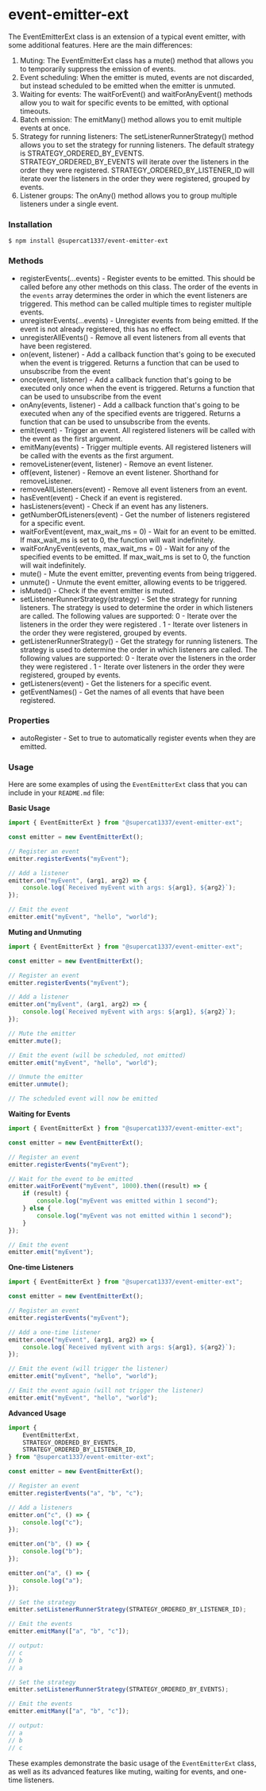 # event-emitter-ext

The EventEmitterExt class is an extension of a typical event emitter, with some additional features. Here are the main differences:

1. Muting: The EventEmitterExt class has a mute() method that allows you to temporarily suppress the emission of events.
2. Event scheduling: When the emitter is muted, events are not discarded, but instead scheduled to be emitted when the emitter is unmuted.
3. Waiting for events: The waitForEvent() and waitForAnyEvent() methods allow you to wait for specific events to be emitted, with optional timeouts.
4. Batch emission: The emitMany() method allows you to emit multiple events at once.
5. Strategy for running listeners: The setListenerRunnerStrategy() method allows you to set the strategy for running listeners. The default strategy is STRATEGY_ORDERED_BY_EVENTS. STRATEGY_ORDERED_BY_EVENTS will iterate over the listeners in the order they were registered. STRATEGY_ORDERED_BY_LISTENER_ID will iterate over the listeners in the order they were registered, grouped by events.
6. Listener groups: The onAny() method allows you to group multiple listeners under a single event.

### Installation

```
$ npm install @supercat1337/event-emitter-ext
```

### Methods

-   registerEvents(...events) - Register events to be emitted. This should be called before any other methods on this class. The order of the events in the `events` array determines the order in which the event listeners are triggered. This method can be called multiple times to register multiple events.
-   unregisterEvents(...events) - Unregister events from being emitted. If the event is not already registered, this has no effect.
-   unregisterAllEvents() - Remove all event listeners from all events that have been registered.
-   on(event, listener) - Add a callback function that's going to be executed when the event is triggered. Returns a function that can be used to unsubscribe from the event
-   once(event, listener) - Add a callback function that's going to be executed only once when the event is triggered. Returns a function that can be used to unsubscribe from the event
-   onAny(events, listener) - Add a callback function that's going to be executed when any of the specified events are triggered. Returns a function that can be used to unsubscribe from the events.
-   emit(event) - Trigger an event. All registered listeners will be called with the event as the first argument.
-   emitMany(events) - Trigger multiple events. All registered listeners will be called with the events as the first argument.
-   removeListener(event, listener) - Remove an event listener.
-   off(event, listener) - Remove an event listener. Shorthand for removeListener.
-   removeAllListeners(event) - Remove all event listeners from an event.
-   hasEvent(event) - Check if an event is registered.
-   hasListeners(event) - Check if an event has any listeners.
-   getNumberOfListeners(event) - Get the number of listeners registered for a specific event.
-   waitForEvent(event, max_wait_ms = 0) - Wait for an event to be emitted. If max_wait_ms is set to 0, the function will wait indefinitely.
-   waitForAnyEvent(events, max_wait_ms = 0) - Wait for any of the specified events to be emitted. If max_wait_ms is set to 0, the function will wait indefinitely.
-   mute() - Mute the event emitter, preventing events from being triggered.
-   unmute() - Unmute the event emitter, allowing events to be triggered.
-   isMuted() - Check if the event emitter is muted.
-   setListenerRunnerStrategy(strategy) - Set the strategy for running listeners. The strategy is used to determine the order in which listeners are called. The following values are supported: 0 - Iterate over the listeners in the order they were registered . 1 - Iterate over listeners in the order they were registered, grouped by events.
-   getListenerRunnerStrategy() - Get the strategy for running listeners. The strategy is used to determine the order in which listeners are called. The following values are supported: 0 - Iterate over the listeners in the order they were registered . 1 - Iterate over listeners in the order they were registered, grouped by events.
-   getListeners(event) - Get the listeners for a specific event.
-   getEventNames() - Get the names of all events that have been registered.

### Properties

-   autoRegister - Set to true to automatically register events when they are emitted.

### Usage

Here are some examples of using the `EventEmitterExt` class that you can include in your `README.md` file:

**Basic Usage**

```javascript
import { EventEmitterExt } from "@supercat1337/event-emitter-ext";

const emitter = new EventEmitterExt();

// Register an event
emitter.registerEvents("myEvent");

// Add a listener
emitter.on("myEvent", (arg1, arg2) => {
    console.log(`Received myEvent with args: ${arg1}, ${arg2}`);
});

// Emit the event
emitter.emit("myEvent", "hello", "world");
```

**Muting and Unmuting**

```javascript
import { EventEmitterExt } from "@supercat1337/event-emitter-ext";

const emitter = new EventEmitterExt();

// Register an event
emitter.registerEvents("myEvent");

// Add a listener
emitter.on("myEvent", (arg1, arg2) => {
    console.log(`Received myEvent with args: ${arg1}, ${arg2}`);
});

// Mute the emitter
emitter.mute();

// Emit the event (will be scheduled, not emitted)
emitter.emit("myEvent", "hello", "world");

// Unmute the emitter
emitter.unmute();

// The scheduled event will now be emitted
```

**Waiting for Events**

```javascript
import { EventEmitterExt } from "@supercat1337/event-emitter-ext";

const emitter = new EventEmitterExt();

// Register an event
emitter.registerEvents("myEvent");

// Wait for the event to be emitted
emitter.waitForEvent("myEvent", 1000).then((result) => {
    if (result) {
        console.log("myEvent was emitted within 1 second");
    } else {
        console.log("myEvent was not emitted within 1 second");
    }
});

// Emit the event
emitter.emit("myEvent");
```

**One-time Listeners**

```javascript
import { EventEmitterExt } from "@supercat1337/event-emitter-ext";

const emitter = new EventEmitterExt();

// Register an event
emitter.registerEvents("myEvent");

// Add a one-time listener
emitter.once("myEvent", (arg1, arg2) => {
    console.log(`Received myEvent with args: ${arg1}, ${arg2}`);
});

// Emit the event (will trigger the listener)
emitter.emit("myEvent", "hello", "world");

// Emit the event again (will not trigger the listener)
emitter.emit("myEvent", "hello", "world");
```

**Advanced Usage**

```javascript
import {
    EventEmitterExt,
    STRATEGY_ORDERED_BY_EVENTS,
    STRATEGY_ORDERED_BY_LISTENER_ID,
} from "@supercat1337/event-emitter-ext";

const emitter = new EventEmitterExt();

// Register an event
emitter.registerEvents("a", "b", "c");

// Add a listeners
emitter.on("c", () => {
    console.log("c");
});

emitter.on("b", () => {
    console.log("b");
});

emitter.on("a", () => {
    console.log("a");
});

// Set the strategy
emitter.setListenerRunnerStrategy(STRATEGY_ORDERED_BY_LISTENER_ID);

// Emit the events
emitter.emitMany(["a", "b", "c"]);

// output:
// c
// b
// a

// Set the strategy
emitter.setListenerRunnerStrategy(STRATEGY_ORDERED_BY_EVENTS);

// Emit the events
emitter.emitMany(["a", "b", "c"]);

// output:
// a
// b
// c
```

These examples demonstrate the basic usage of the `EventEmitterExt` class, as well as its advanced features like muting, waiting for events, and one-time listeners.
